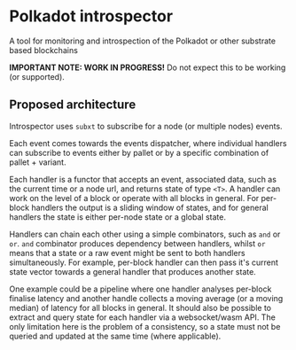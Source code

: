# Polkadot introspector

A tool for monitoring and introspection of the Polkadot or other substrate based blockchains

**IMPORTANT NOTE: WORK IN PROGRESS!** Do not expect this to be working (or supported).

## Proposed architecture

Introspector uses `subxt` to subscribe for a node (or multiple nodes) events.

Each event comes towards the events dispatcher, where individual handlers can subscribe to events either by pallet or by
a specific combination of pallet + variant.

Each handler is a functor that accepts an event, associated data, such as the current time or a node url, and returns
state of type `<T>`. A handler can work on the level of a block or operate with all blocks in general. For per-block
handlers the output is a sliding window of states, and for general handlers the state is either per-node state or a
global state.

Handlers can chain each other using a simple combinators, such as `and` or `or`. `and` combinator produces dependency
between handlers, whilst `or` means that a state or a raw event might be sent to both handlers simultaneously. For
example, per-block handler can then pass it's current state vector towards a general handler that produces another
state.

One example could be a pipeline where one handler analyses per-block finalise latency and another handle collects a
moving average (or a moving median) of latency for all blocks in general. It should also be possible to extract and
query state for each handler via a websocket/wasm API. The only limitation here is the problem of a consistency, so a
state must not be queried and updated at the same time (where applicable).

